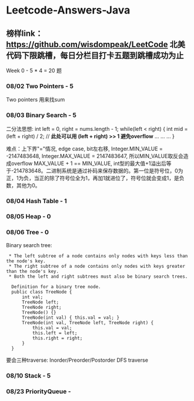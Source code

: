 # Leetcode-Answers-Java

## 榜样link： https://github.com/wisdompeak/LeetCode 北美代码下限跳槽，每日分栏目打卡五题到跳槽成功为止

Week 0 - 5 * 4 = 20 题
### 08/02 Two Pointers - 5
Two pointers 用来找sum
### 08/03 Binary Search - 5
二分法思想:
  int left = 0, right = nums.length - 1;
  while(left < right) {
    int mid = (left + right) / 2; // **此处可以用 (left + right) >> 1 避免overflow**
    ...
    ...
    ...
  }
  
  难点：上下界"="情况, edge case, bit左右移,
       Integer.MIN_VALUE = -2147483648, Integer.MAX_VALUE = 2147483647, 所以MIN_VALUE取反会造成overflow
       MAX_VALUE + 1 == MIN_VALUE, int型的最大值+1溢出后等于-214783648。二进制系统是通过补码来保存数据的。第一位是符号位，0为正，1为负，当正的除了符号位全为1，再加1就进位了，符号位就会变成1，是负数，其他为0。
  
### 08/04 Hash Table - 1
  
### 08/05 Heap - 0

### 08/06 Tree - 0

Binary search tree: 
```
 * The left subtree of a node contains only nodes with keys less than the node's key.
 * The right subtree of a node contains only nodes with keys greater than the node's key.
 * Both the left and right subtrees must also be binary search trees.
```
```
  Definition for a binary tree node.
  public class TreeNode {
      int val;
      TreeNode left;
      TreeNode right;
      TreeNode() {}
      TreeNode(int val) { this.val = val; }
      TreeNode(int val, TreeNode left, TreeNode right) {
          this.val = val;
          this.left = left;
          this.right = right;
      }
  }
 ```
 
要会三种traverse:
Inorder/Preorder/Postorder DFS traverse

### 08/10 Stack - 5

### 08/23 PriorityQueue - 




